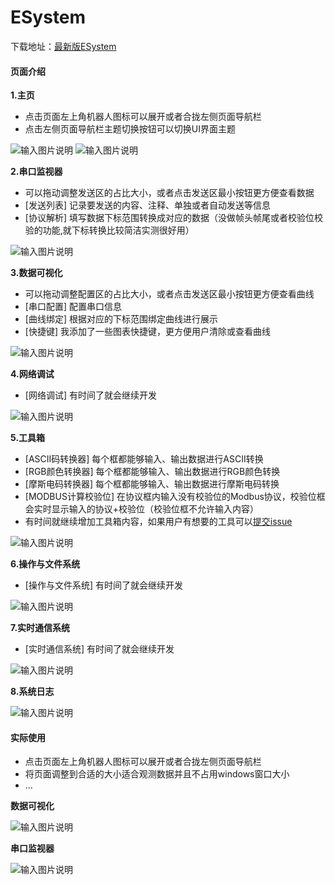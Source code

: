 # ESystem
下载地址：[最新版ESystem](https://gitee.com/DisciplinedFries/embedded-system/repository/archive/v0.0.0.2)

#### 页面介绍

 **1.主页** 
- 点击页面左上角机器人图标可以展开或者合拢左侧页面导航栏
- 点击左侧页面导航栏主题切换按钮可以切换UI界面主题

![输入图片说明](Packs/1.%E4%B8%BB%E9%A1%B5.png)
![输入图片说明](Packs/1.%E4%B8%BB%E9%A1%B5(%E6%94%B9%E5%8F%98%E4%B8%BB%E9%A2%98).png)

 **2.串口监视器** 
- 可以拖动调整发送区的占比大小，或者点击发送区最小按钮更方便查看数据
- [发送列表] 记录要发送的内容、注释、单独或者自动发送等信息
- [协议解析] 填写数据下标范围转换成对应的数据（没做帧头帧尾或者校验位校验的功能,就下标转换比较简洁实测很好用）

![输入图片说明](Packs/2.%E4%B8%B2%E5%8F%A3%E7%9B%91%E8%A7%86%E5%99%A8.png)
 
 **3.数据可视化** 
- 可以拖动调整配置区的占比大小，或者点击发送区最小按钮更方便查看曲线
- [串口配置] 配置串口信息
- [曲线绑定] 根据对应的下标范围绑定曲线进行展示
- [快捷键]   我添加了一些图表快捷键，更方便用户清除或查看曲线

![输入图片说明](Packs/3.%E6%95%B0%E6%8D%AE%E5%8F%AF%E8%A7%86%E5%8C%96.png)

 **4.网络调试** 
- [网络调试] 有时间了就会继续开发

![输入图片说明](Packs/4.%E7%BD%91%E7%BB%9C%E8%B0%83%E8%AF%95.png)

 **5.工具箱** 
- [ASCII码转换器]    每个框都能够输入、输出数据进行ASCII转换
- [RGB颜色转换器]    每个框都能够输入、输出数据进行RGB颜色转换
- [摩斯电码转换器]   每个框都能够输入、输出数据进行摩斯电码转换
- [MODBUS计算校验位] 在协议框内输入没有校验位的Modbus协议，校验位框会实时显示输入的协议+校验位（校验位框不允许输入内容）
- 有时间就继续增加工具箱内容，如果用户有想要的工具可以[提交issue](https://gitee.com/DisciplinedFries/embedded-system/issues)

![输入图片说明](Packs/5.%E5%B7%A5%E5%85%B7%E7%AE%B1.png)

 **6.操作与文件系统** 
- [操作与文件系统] 有时间了就会继续开发

![输入图片说明](Packs/6.%E6%93%8D%E4%BD%9C%E4%B8%8E%E6%96%87%E4%BB%B6%E7%B3%BB%E7%BB%9F.png)

 **7.实时通信系统** 
- [实时通信系统] 有时间了就会继续开发

![输入图片说明](Packs/7.%E5%AE%9E%E6%97%B6%E9%80%9A%E4%BF%A1%E7%B3%BB%E7%BB%9F.png)

 **8.系统日志** 

![输入图片说明](Packs/8.%E7%B3%BB%E7%BB%9F%E6%97%A5%E5%BF%97.png)

#### 实际使用
- 点击页面左上角机器人图标可以展开或者合拢左侧页面导航栏
- 将页面调整到合适的大小适合观测数据并且不占用windows窗口大小
- ...
 
 **数据可视化** 

![输入图片说明](Packs/%E7%A4%BA%E4%BE%8B1.png)

 **串口监视器** 

![输入图片说明](Packs/%E7%A4%BA%E4%BE%8B2.png)